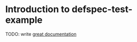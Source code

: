 # Introduction to defspec-test-example

TODO: write [great documentation](http://jacobian.org/writing/what-to-write/)
